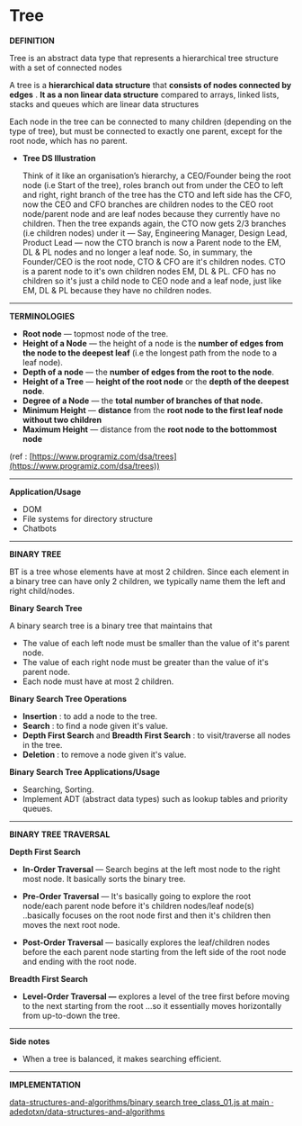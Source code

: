 # Tree

**DEFINITION** 

Tree is an abstract data type that represents a hierarchical tree structure with a set of connected nodes

A tree is a **hierarchical data structure**  that **consists of nodes connected by edges** . **It as a non linear data structure** compared to arrays, linked lists, stacks and queues which are linear data structures

Each node in the tree can be connected to many children (depending on the type of tree), but must be connected to exactly one parent, except for the root node, which has no parent.

- **Tree DS Illustration**
    
    Think of it like an organisation’s hierarchy, a CEO/Founder being the root node (i.e Start of the tree), roles branch out from under the CEO to left and right, right branch of the tree has the CTO and left side has the CFO, now the CEO and CFO branches are children nodes to the CEO root node/parent node and are leaf nodes because they currently have no children. Then the tree expands again, the CTO now gets 2/3 branches (i.e children nodes) under it — Say, Engineering Manager, Design Lead, Product Lead — now the CTO branch is now a Parent node to the EM, DL & PL nodes and no longer a leaf node. So, in summary, the Founder/CEO is the root node, CTO & CFO are it's children nodes. CTO is a parent node to it's own children nodes EM, DL & PL. CFO has no children so it's just a child node to CEO node and a leaf node, just like EM, DL & PL because they have no children nodes.
    

---

**TERMINOLOGIES**

- **Root node** — topmost node of the tree.
- **Height of a Node** — the height of a node is the **number of edges from the node to the deepest leaf** (i.e the longest path from the node to a leaf node).
- **Depth of a node** — the **number of edges from the root to the node**.
- **Height of a Tree** — **height of the root node** or the **depth of the deepest node**.
- **Degree of a Node** — the **total number of branches of that node.**
- **Minimum Height** — **distance** from the **root node to the first leaf node without two children**
- **Maximum Height** — distance from the **root node to the bottommost node**

(ref : [https://www.programiz.com/dsa/trees](https://www.programiz.com/dsa/trees))

---

**Application/Usage**

- DOM
- File systems for directory structure
- Chatbots

---

**BINARY TREE**

BT is a tree whose elements have at most 2 children. Since each element in a binary tree can have only 2 children, we typically name them the left and right child/nodes.

**Binary Search Tree**

A binary search tree is a binary tree that maintains that 

- The value of each left node must be smaller than the value of it's parent node.
- The value of each right node must be greater than the value of it's parent node.
- Each node must have at most 2 children.

**Binary Search Tree Operations**

- **Insertion** : to add a node to the tree.
- **Search** : to find a node given it's value.
- **Depth First Search** and **Breadth First Search** : to visit/traverse all nodes in the tree.
- **Deletion** : to remove a node given it's value.

**Binary Search Tree Applications/Usage**

- Searching, Sorting.
- Implement ADT (abstract data types) such as lookup tables and priority queues.

---

**BINARY TREE TRAVERSAL**

**Depth First Search**


- **In-Order Traversal** — Search begins at the left most node to the right most node. It basically sorts the binary tree.


- **Pre-Order Traversal** — It's basically going to explore the root node/each parent node before it's children nodes/leaf node(s) ..basically focuses on the root node first and then it's children then moves the next root node.


- **Post-Order Traversal** — basically explores the leaf/children nodes before the each parent node starting from the left side of the root node and ending with the root node.

**Breadth First Search**

- **Level-Order Traversal —** explores a level of the tree first before moving to the next starting from the root …so it essentially moves horizontally from up-to-down the tree.


---

**Side notes**

- When  a tree is balanced, it makes searching efficient.

---

**IMPLEMENTATION** 

[data-structures-and-algorithms/binary search tree_class_01.js at main · adedotxn/data-structures-and-algorithms](https://github.com/adedotxn/data-structures-and-algorithms/blob/main/binary%20search%20tree/binary%20search%20tree_class_01.js)
